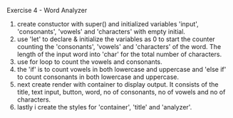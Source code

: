 Exercise 4 - Word Analyzer

1. create constuctor with super() and initialized variables 'input', 'consonants', 'vowels' and 'characters' with empty initial.
2. use 'let' to declare & initialize the variables as 0 to start the counter counting the 'consonants', 'vowels' and 'characters' of the word. The length of the input word into 'char' for the total number of characters.
3. use for loop to count the vowels and consonants.
4. the 'if' is to count vowels in both lowercase and uppercase and 'else if' to count consonants in both lowercase and uppercase.
5. next create render with container to display output. It consists of the title, text input, button, word, no of consonants, no of vowels and no of characters.
6. lastly i create the styles for 'container', 'title' and 'analyzer'. 
